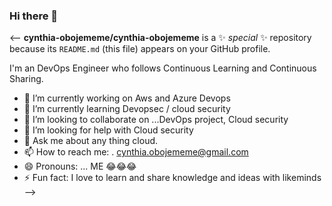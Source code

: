 ### Hi there 👋

<--
**cynthia-obojememe/cynthia-obojememe** is a ✨ _special_ ✨ repository because its `README.md` (this file) appears on your GitHub profile.

I'm an DevOps Engineer who follows Continuous Learning and Continuous Sharing.

- 🔭 I’m currently working on Aws and Azure Devops
- 🌱 I’m currently learning Devopsec / cloud security
- 👯 I’m looking to collaborate on ...DevOps project, Cloud security 
- 🤔 I’m looking for help with Cloud security 
- 💬 Ask me about any thing cloud.
- 📫 How to reach me: . cynthia.obojememe@gmail.com
- 😄 Pronouns: ... ME 😂😂😂
- ⚡ Fun fact: I love to learn and share knowledge and ideas with likeminds
-->

